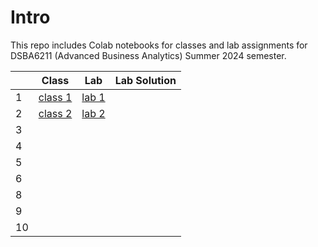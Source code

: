 # Intro

This repo includes Colab notebooks for classes and lab assignments for DSBA6211 (Advanced Business Analytics) Summer 2024 semester.

|    | Class                                                                                                          | Lab                                                                                                        | Lab Solution |
|----|----------------------------------------------------------------------------------------------------------------|------------------------------------------------------------------------------------------------------------|--------------|
| 1  | [class 1](https://github.com/wesslen/dsba6211-summer2024/blob/main/notebooks/dsba6211_summer2024_class1.ipynb) | [lab 1](https://github.com/wesslen/dsba6211-summer2024/blob/main/notebooks/dsba6211_summer2024_lab1.ipynb]) |              |
| 2  | [class 2](https://github.com/wesslen/dsba6211-summer2024/blob/main/notebooks/dsba6211_summer2024_class2.ipynb) | [lab 2](https://github.com/wesslen/dsba6211-summer2024/blob/main/notebooks/dsba6211_summer2024_lab2.ipynb) |              |
| 3  |                                                                                                                |                                                                                                            |              |
| 4  |                                                                                                                |                                                                                                            |              |
| 5  |                                                                                                                |                                                                                                            |              |
| 6  |                                                                                                                |                                                                                                            |              |
| 8  |                                                                                                                |                                                                                                            |              |
| 9  |                                                                                                                |                                                                                                            |              |
| 10 |                                                                                                                |                                                                                                            |              |
